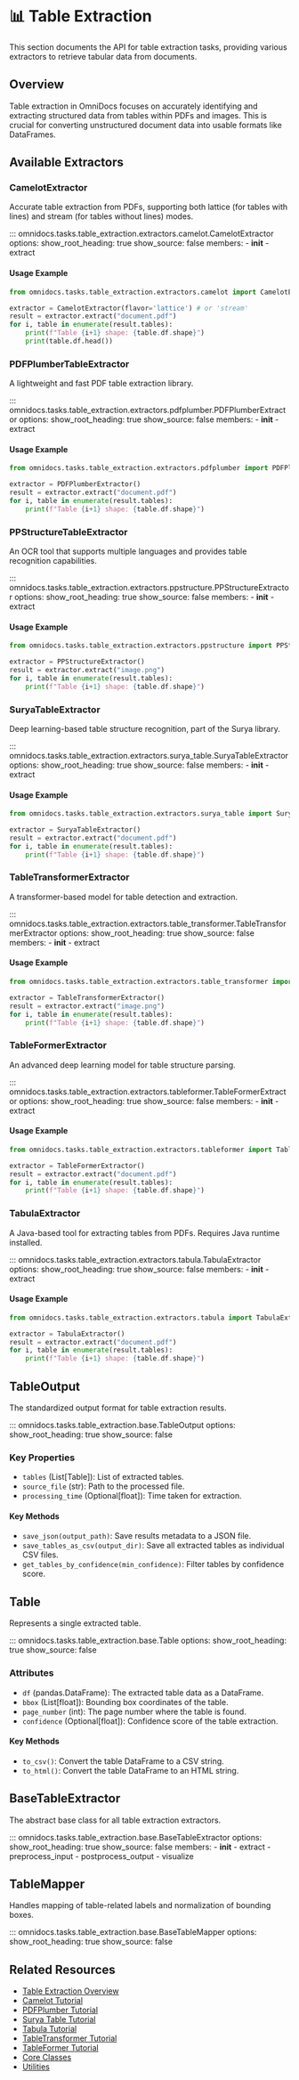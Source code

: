 # 📊 Table Extraction

This section documents the API for table extraction tasks, providing various extractors to retrieve tabular data from documents.

## Overview

Table extraction in OmniDocs focuses on accurately identifying and extracting structured data from tables within PDFs and images. This is crucial for converting unstructured document data into usable formats like DataFrames.

## Available Extractors

### CamelotExtractor

Accurate table extraction from PDFs, supporting both lattice (for tables with lines) and stream (for tables without lines) modes.

::: omnidocs.tasks.table_extraction.extractors.camelot.CamelotExtractor
    options:
      show_root_heading: true
      show_source: false
      members:
        - __init__
        - extract

#### Usage Example

```python
from omnidocs.tasks.table_extraction.extractors.camelot import CamelotExtractor

extractor = CamelotExtractor(flavor='lattice') # or 'stream'
result = extractor.extract("document.pdf")
for i, table in enumerate(result.tables):
    print(f"Table {i+1} shape: {table.df.shape}")
    print(table.df.head())
```

### PDFPlumberTableExtractor

A lightweight and fast PDF table extraction library.

::: omnidocs.tasks.table_extraction.extractors.pdfplumber.PDFPlumberExtractor
    options:
      show_root_heading: true
      show_source: false
      members:
        - __init__
        - extract

#### Usage Example

```python
from omnidocs.tasks.table_extraction.extractors.pdfplumber import PDFPlumberExtractor

extractor = PDFPlumberExtractor()
result = extractor.extract("document.pdf")
for i, table in enumerate(result.tables):
    print(f"Table {i+1} shape: {table.df.shape}")
```

### PPStructureTableExtractor

An OCR tool that supports multiple languages and provides table recognition capabilities.

::: omnidocs.tasks.table_extraction.extractors.ppstructure.PPStructureExtractor
    options:
      show_root_heading: true
      show_source: false
      members:
        - __init__
        - extract

#### Usage Example

```python
from omnidocs.tasks.table_extraction.extractors.ppstructure import PPStructureExtractor

extractor = PPStructureExtractor()
result = extractor.extract("image.png")
for i, table in enumerate(result.tables):
    print(f"Table {i+1} shape: {table.df.shape}")
```

### SuryaTableExtractor

Deep learning-based table structure recognition, part of the Surya library.

::: omnidocs.tasks.table_extraction.extractors.surya_table.SuryaTableExtractor
    options:
      show_root_heading: true
      show_source: false
      members:
        - __init__
        - extract

#### Usage Example

```python
from omnidocs.tasks.table_extraction.extractors.surya_table import SuryaTableExtractor

extractor = SuryaTableExtractor()
result = extractor.extract("document.pdf")
for i, table in enumerate(result.tables):
    print(f"Table {i+1} shape: {table.df.shape}")
```

### TableTransformerExtractor

A transformer-based model for table detection and extraction.

::: omnidocs.tasks.table_extraction.extractors.table_transformer.TableTransformerExtractor
    options:
      show_root_heading: true
      show_source: false
      members:
        - __init__
        - extract

#### Usage Example

```python
from omnidocs.tasks.table_extraction.extractors.table_transformer import TableTransformerExtractor

extractor = TableTransformerExtractor()
result = extractor.extract("image.png")
for i, table in enumerate(result.tables):
    print(f"Table {i+1} shape: {table.df.shape}")
```

### TableFormerExtractor

An advanced deep learning model for table structure parsing.

::: omnidocs.tasks.table_extraction.extractors.tableformer.TableFormerExtractor
    options:
      show_root_heading: true
      show_source: false
      members:
        - __init__
        - extract

#### Usage Example

```python
from omnidocs.tasks.table_extraction.extractors.tableformer import TableFormerExtractor

extractor = TableFormerExtractor()
result = extractor.extract("document.pdf")
for i, table in enumerate(result.tables):
    print(f"Table {i+1} shape: {table.df.shape}")
```

### TabulaExtractor

A Java-based tool for extracting tables from PDFs. Requires Java runtime installed.

::: omnidocs.tasks.table_extraction.extractors.tabula.TabulaExtractor
    options:
      show_root_heading: true
      show_source: false
      members:
        - __init__
        - extract

#### Usage Example

```python
from omnidocs.tasks.table_extraction.extractors.tabula import TabulaExtractor

extractor = TabulaExtractor()
result = extractor.extract("document.pdf")
for i, table in enumerate(result.tables):
    print(f"Table {i+1} shape: {table.df.shape}")
```

## TableOutput

The standardized output format for table extraction results.

::: omnidocs.tasks.table_extraction.base.TableOutput
    options:
      show_root_heading: true
      show_source: false

### Key Properties

- `tables` (List[Table]): List of extracted tables.
- `source_file` (str): Path to the processed file.
- `processing_time` (Optional[float]): Time taken for extraction.

#### Key Methods

- `save_json(output_path)`: Save results metadata to a JSON file.
- `save_tables_as_csv(output_dir)`: Save all extracted tables as individual CSV files.
- `get_tables_by_confidence(min_confidence)`: Filter tables by confidence score.

## Table

Represents a single extracted table.

::: omnidocs.tasks.table_extraction.base.Table
    options:
      show_root_heading: true
      show_source: false

### Attributes

- `df` (pandas.DataFrame): The extracted table data as a DataFrame.
- `bbox` (List[float]): Bounding box coordinates of the table.
- `page_number` (int): The page number where the table is found.
- `confidence` (Optional[float]): Confidence score of the table extraction.

#### Key Methods

- `to_csv()`: Convert the table DataFrame to a CSV string.
- `to_html()`: Convert the table DataFrame to an HTML string.

## BaseTableExtractor

The abstract base class for all table extraction extractors.

::: omnidocs.tasks.table_extraction.base.BaseTableExtractor
    options:
      show_root_heading: true
      show_source: false
      members:
        - __init__
        - extract
        - preprocess_input
        - postprocess_output
        - visualize

## TableMapper

Handles mapping of table-related labels and normalization of bounding boxes.

::: omnidocs.tasks.table_extraction.base.BaseTableMapper
    options:
      show_root_heading: true
      show_source: false

## Related Resources

- [Table Extraction Overview](../tasks/table_extraction/overview.md)
- [Camelot Tutorial](../../tasks/table_extraction/tutorials/camelot.ipynb)
- [PDFPlumber Tutorial](../../tasks/table_extraction/tutorials/pdfplumber.ipynb)
- [Surya Table Tutorial](../../tasks/table_extraction/tutorials/surya_table.ipynb)
- [Tabula Tutorial](../../tasks/table_extraction/tutorials/tabula.ipynb)
- [TableTransformer Tutorial](../../tasks/table_extraction/tutorials/tabletransformer.ipynb)
- [TableFormer Tutorial](../../tasks/table_extraction/tutorials/tableformer.ipynb)
- [Core Classes](../core.md)
- [Utilities](../utils.md)
